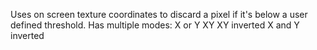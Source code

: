 Uses on screen texture coordinates to discard a pixel if it's below a user defined threshold.
Has multiple modes:
X or Y
XY
XY inverted
X and Y inverted

